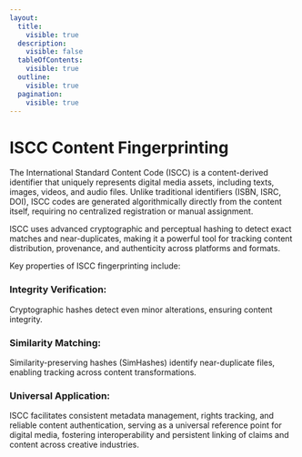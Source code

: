 ```yaml
---
layout:
  title:
    visible: true
  description:
    visible: false
  tableOfContents:
    visible: true
  outline:
    visible: true
  pagination:
    visible: true
---
```


# ISCC Content Fingerprinting

The International Standard Content Code (ISCC) is a content-derived identifier that uniquely represents digital media assets, including texts, images, videos, and audio files. Unlike traditional identifiers (ISBN, ISRC, DOI), ISCC codes are generated algorithmically directly from the content itself, requiring no centralized registration or manual assignment.

ISCC uses advanced cryptographic and perceptual hashing to detect exact matches and near-duplicates, making it a powerful tool for tracking content distribution, provenance, and authenticity across platforms and formats.

Key properties of ISCC fingerprinting include:

### Integrity Verification:

Cryptographic hashes detect even minor alterations, ensuring content integrity.

### Similarity Matching:

Similarity-preserving hashes (SimHashes) identify near-duplicate files, enabling tracking across content transformations.

### Universal Application:

ISCC facilitates consistent metadata management, rights tracking, and reliable content authentication, serving as a universal reference point for digital media, fostering interoperability and persistent linking of claims and content across creative industries.
